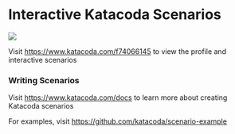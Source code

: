 # Interactive Katacoda Scenarios

[![](http://shields.katacoda.com/katacoda/f74066145/count.svg)](https://www.katacoda.com/f74066145 "Get your profile on Katacoda.com")

Visit https://www.katacoda.com/f74066145 to view the profile and interactive scenarios

### Writing Scenarios
Visit https://www.katacoda.com/docs to learn more about creating Katacoda scenarios

For examples, visit https://github.com/katacoda/scenario-example
